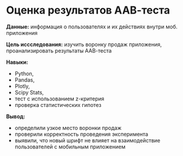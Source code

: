 # Оценка результатов ААВ-теста 

**Данные:** информация о пользователях и их действиях внутри моб. приложения

**Цель иссследования:**  изучить воронку продаж приложения, проанализировать результаты ААВ-теста 

**Навыки:** 
- Python, 
- Pandas, 
- Plotly,
- Scipy Stats,
- тест с использованием z-критерия
- проверка статистических гипотез

**Вывод:** 
- определили узкое место воронки продаж
- проверили корректность проведения эксперимента
- выявили, что новый шрифт не влияет на взаимодействие пользователей с мобильным приложением
